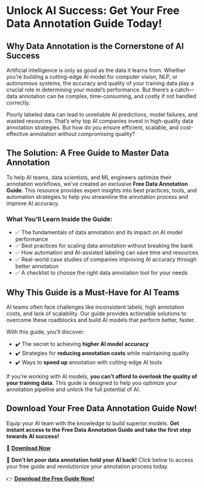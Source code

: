 # **Unlock AI Success: Get Your Free Data Annotation Guide Today!**

## **Why Data Annotation is the Cornerstone of AI Success**
Artificial intelligence is only as good as the data it learns from. Whether you’re building a cutting-edge AI model for computer vision, NLP, or autonomous systems, the accuracy and quality of your training data play a crucial role in determining your model’s performance. But there’s a catch—data annotation can be complex, time-consuming, and costly if not handled correctly.

Poorly labeled data can lead to unreliable AI predictions, model failures, and wasted resources. That’s why top AI companies invest in high-quality data annotation strategies. But how do you ensure efficient, scalable, and cost-effective annotation without compromising quality?

## **The Solution: A Free Guide to Master Data Annotation**
To help AI teams, data scientists, and ML engineers optimize their annotation workflows, we’ve created an exclusive **Free Data Annotation Guide**. This resource provides expert insights into best practices, tools, and automation strategies to help you streamline the annotation process and improve AI accuracy.

### **What You’ll Learn Inside the Guide:**
- ✅ The fundamentals of data annotation and its impact on AI model performance
- ✅ Best practices for scaling data annotation without breaking the bank
- ✅ How automation and AI-assisted labeling can save time and resources
- ✅ Real-world case studies of companies improving AI accuracy through better annotation
- ✅ A checklist to choose the right data annotation tool for your needs

## **Why This Guide is a Must-Have for AI Teams**
AI teams often face challenges like inconsistent labels, high annotation costs, and lack of scalability. Our guide provides actionable solutions to overcome these roadblocks and build AI models that perform better, faster.

With this guide, you’ll discover:
- ✔️ The secret to achieving **higher AI model accuracy**
- ✔️ Strategies for **reducing annotation costs** while maintaining quality
- ✔️ Ways to **speed up** annotation with cutting-edge AI tools

If you’re working with AI models, **you can’t afford to overlook the quality of your training data**. This guide is designed to help you optimize your annotation pipeline and unlock the full potential of AI.

## **Download Your Free Data Annotation Guide Now!**
Equip your AI team with the knowledge to build superior models. **Get instant access to the Free Data Annotation Guide and take the first step towards AI success!**

🔗 **[Download Now](https://scale-with-ease.labellerr.com/free-data-annotation-guide)**

🚀 **Don’t let poor data annotation hold your AI back!** Click below to access your free guide and revolutionize your annotation process today.

👉 **[Download the Free Guide Now!](https://scale-with-ease.labellerr.com/free-data-annotation-guide)**
